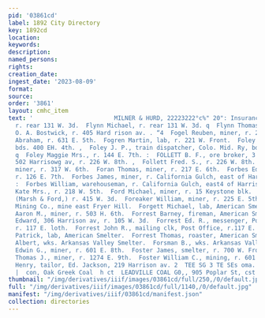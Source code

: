 ```yaml
---
pid: '03861cd'
label: 1892 City Directory
key: 1892cd
location: 
keywords: 
description: 
named_persons: 
rights: 
creation_date: 
ingest_date: '2023-08-09'
format: 
source: 
order: '3861'
layout: cmhc_item
text: '                       MILNER & HURD, 22223222°c%" 20": Insurancdl  Flynn John,
  r. rear 131 W. 3d.  Flynn Michael, r. rear 131 W. 3d. q  Flynn Thomas, col’d, porter,
  O. A. Bostwick, r. 405 Hard rison av. . “4  Fogel Reuben, miner, r. 213 EH. 8th.  Fogle
  Abraham, r. 631 E. 5th.  Fogren Martin, lab, r. 221 W. Front.  Foley Andrew, miner,
  bds. 400 EH. 4th. ,  Foley J. P., train dispatcher, Colo. Mid. Ry, bds. 119 W. Ath.
  q  Foley Maggie Mrs., r. 144 E. 7th. :  FOLLETT B. F., ore broker, 3 Emmet blk,
  502 Harrisowg av, r. 226 W. 8th. ,  Follett Fred. S., r. 226 W. 8th.  Foot Albert,
  miner, r. 317 W. 6th.  Foran Thomas, miner, r. 217 E. 6th.  Forbes Edward, mining,
  r. 126 E. 7th.  Forbes James, miner, r. California Gulch, east of Harrison} av.
  :  Forbes William, warehouseman, r. California Gulch, east4 of Harrison av.  Ford
  Kate Mrs., r. 218 W. 5th.  Ford Michael, miner, r. 15 Keystone blk.  Ford Thomas,
  (Marsh & Ford,) r. 415 W. 3d.  Foreaker William, miner, r. 225 E. 5th.  Forepaugh
  Mining Co., mine east Fryer Hill.  Forgett Michael, lab, American Smelter.  Forman
  Aaron M., miner, r. 503 H. 6th.  Forrest Barney, fireman, American Smelter.  Forrest
  Edward, 306 Harrison av, r. 105 W. 3d.  Forrest Ed. R., messenger, Post Office,
  r. 117 E. loth.  Forrest John R., mailing clk, Post Office, r.117 E. 10th.  Forrest
  Patrick, lab, American Smelter.  Forrest Thomas, roaster, American Smelter.  Forsberg
  Albert, wks. Arkansas Valley Smelter.  Forsman B., wks. Arkansas Valley Smelter.  Foster
  Edwin G., miner, r. 601 E. 8th.  Foster James, smelter, r. 700 W. Front.  Foster
  Thomas J., miner, r. 1274 E. 9th.  Foster William C., mining, r. 601 E. 8th.  Foth
  Henry, tailor, Ed. Jackson, 219 Harrison av. 2  TEE SG 3 TE SEs oma. at STRAUSS?
  |  con, Oak Greek Coal  h ct  LEADVILLE COAL G0,, 905 Poplar St, cst '
thumbnail: "/img/derivatives/iiif/images/03861cd/full/250,/0/default.jpg"
full: "/img/derivatives/iiif/images/03861cd/full/1140,/0/default.jpg"
manifest: "/img/derivatives/iiif/03861cd/manifest.json"
collection: directories
---
```

